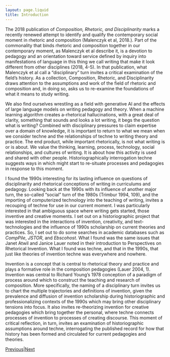 ```yaml
---
layout: page.liquid
title: Introduction
---
```

The 2018 publication of _Composition, Rhetoric, and Disciplinarity_ marks a recently renewed attempt to identify and qualify the contemporary social moment in rhetoric and composition (Malenczyk et al, 2018.). Part of the commonality that binds rhetoric and composition together in our contemporary moment, as Malenczyk et al describe it, is a devotion to pedagogy and an orientation toward service defined by inquiry into manifestations of language in this thing we call writing that make it look different from other disciplines (2018, 4-5). In that publication, what Malenczyk et al call a “disciplinary” turn  invites a critical examination of the field’s history. As a collection, Composition, Rhetoric, and Disciplinarity draws attention to the assumptions and work of the field of rhetoric and composition and, in doing so, asks us to re-examine the foundations of what it means to study writing.

We also find ourselves wrestling as a field with generative AI and the effects of large language models on writing pedagogy and theory. When a machine learning algorithm creates a-rhetorical hallucinations, with a great deal of clarity, something that sounds and looks a lot writing, it begs the question what is writing? Combined with disciplinary pressures to claim expertise over a domain of knowledge, it is important to return to what we mean when we consider techne and the relationships of techne to writing theory and practice. The end product, while important rhetorically, is not what writing is or is about. We value the thinking, learning, process, technology, social relationships, and cultures of writing. It is about how this activity is used and shared with other people. Historiographically interrogation techne suggests ways in which might start to re-situate processes and pedagogies in response to this moment.

I found the 1990s interesting for its lasting influence on questions of disciplinarity and rhetorical conceptions of writing in curriculums and pedagogy. Looking back at the 1990s with its influence of another major turn, the so-called “social” turn of the 1980s (Trimbur 1994, 109), and the importing of computerized technology into the teaching of writing, invites a recouping of techne for use in our current moment. I was particularly interested in that ambiguous space where writing gets started, those inventive and creative moments. I set out on a historiographic project that was interested in the interactions of invention, creativity, and text-technologies and the influence of 1990s scholarship on current theories and practices. So, I set out to do some searches in academic databases such as _CompPile_, _JSTOR_, and _Ebscohost_. What I found was the same issues that Janet Atwil and Janice Lauer noted in their introduction to Perspectives on Rhetorical Invention. What I found was techne, and that in the 1990s, that just like theories of invention techne was everywhere and nowhere.

Invention is a concept that is central to rhetorical theory and practice and plays a formative role in the composition pedagogies (Lauer 2004, 1). Invention was central to Richard Young’s 1978 conception of a paradigm of process around which to construct the teaching and research of composition. More specifically, the naming of a disciplinary turn invites us to chart the multiple trajectories and definitions of invention, given the prevalence and diffusion of invention scholarship during historiographic and professionalizing contexts of the 1990s which may bring other disciplinary tensions into focus. It also invites re-theorizing invention for creative pedagogies which bring together the personal, where techne connects processes of invention to processes of creating discourse. This moment of critical reflection, in turn, invites an examination of historiographic assumptions around techne, interrogating the published record for how that history has been formed and circulated for current pedagogies and theories. 

<div class="inline_nav">
<p><a href="/">Previous</a>|<a href="/michael.healy/literature_review/">Next</a></p></div>